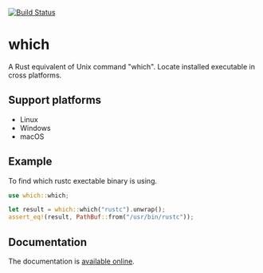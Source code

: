 [![Build Status](https://github.com/harryfei/which-rs/actions/workflows/rust.yml/badge.svg)](https://github.com/harryfei/which-rs/actions/workflows/rust.yml)

# which

A Rust equivalent of Unix command "which". Locate installed executable in cross platforms.

## Support platforms

* Linux
* Windows
* macOS

## Example

To find which rustc exectable binary is using.

``` rust
use which::which;

let result = which::which("rustc").unwrap();
assert_eq!(result, PathBuf::from("/usr/bin/rustc"));
```

## Documentation

The documentation is [available online](https://docs.rs/which/).
